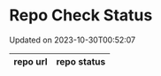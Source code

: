 # Repo Check Status

Updated on 2023-10-30T00:52:07

| repo url | repo status |
| -------- | -------- | 
